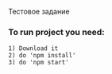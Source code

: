 Тестовое задание
### To run project you need:
    
    1) Download it
    2) do 'npm install'
    3) do 'npm start'

